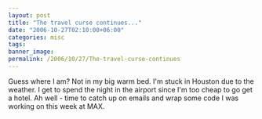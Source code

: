 ```yaml
---
layout: post
title: "The travel curse continues..."
date: "2006-10-27T02:10:00+06:00"
categories: misc 
tags: 
banner_image: 
permalink: /2006/10/27/The-travel-curse-continues
---
```


Guess where I am? Not in my big warm bed. I'm stuck in Houston due to the weather. I get to spend the night in the airport since I'm too cheap to go get a hotel. Ah well - time to catch up on emails and wrap some code I was working on this week at MAX.